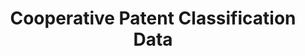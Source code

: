 ---
bigquery: https://console.cloud.google.com/bigquery?p=patents-public-data&d=cpc&page=dataset
citation: '“Cooperative Patent Classification” by the EPO and USPTO, for public use. '
contributors: EPO, USPTO
cost: None
description: Cooperative Patent Classification Data contains the scheme and definitions
  of the Cooperative Patent Classification system for classifying patent documents.
  The CPC is the result of a partnership between the EPO and the USPTO in their joint
  effort to develop a common, internationally compatible classification system for
  technical documents, in particular patent publications, which will be used by both
  offices in the patent granting process
documentation: https://www.cooperativepatentclassification.org/cpcSchemeAndDefinitions
last_edit: Mon, 04 Apr 2022 19:07:06 GMT
location: https://www.cooperativepatentclassification.org/index
maintained_by: USPTO, EPO
schema_fields: '[''level'', ''child_groups'', ''synonyms'', ''titlePart'', ''informativeReferences'',
  ''titleFull'', ''dateRevised'', ''breakdownCode'', ''limiting_references'', ''ipcConcordant'',
  ''childGroups'', ''parents'', ''symbol'', ''residualReferences'', ''date_revised'',
  ''children'', ''title_part'', ''informative_references'', ''additional_only'', ''sizeCache'',
  ''breakdown_code'', ''residual_references'', ''application_references'', ''glossary'',
  ''status'', ''applicationReferences'', ''ipc_concordant'', ''definition'', ''title_full'',
  ''limitingReferences'', ''not_allocatable'', ''notAllocatable'']'
shortname: cooperative_patent_classification
tags:
- patents
- science
title: Cooperative Patent Classification Data
uuid: 984374a7-16e9-4b35-9445-458daceb01bf
---